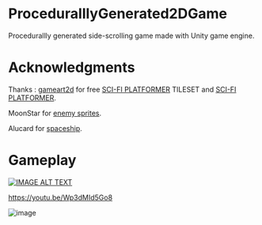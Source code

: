 # ProceduralllyGenerated2DGame
Procedurallly generated side-scrolling game made with Unity game engine.

# Acknowledgments
Thanks :
[gameart2d](https://www.gameart2d.com) for free  [SCI-FI PLATFORMER](https://www.gameart2d.com/free-sci-fi-platformer-tileset.html)  TILESET and [SCI-FI PLATFORMER](https://www.gameart2d.com/free-sci-fi-platformer-tileset.html).

MoonStar for [enemy sprites](https://opengameart.org/content/2d-game-character-pack-slim-version).

Alucard for [spaceship](https://opengameart.org/content/spaceship-2d).

# Gameplay

[![IMAGE ALT TEXT](http://img.youtube.com/vi/Wp3dMId5Go8/0.jpg)](http://www.youtube.com/watch?v=Wp3dMId5Go8 "ROBONAUT")

https://youtu.be/Wp3dMId5Go8

![image](https://user-images.githubusercontent.com/29361692/38043232-7352d54e-32ae-11e8-8a03-430e6acb4773.png)
